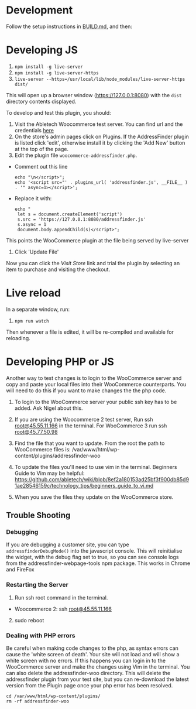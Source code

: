 # Development

Follow the setup instructions in [BUILD.md](BUILD.md), and then:

# Developing JS

1. `npm install -g live-server`
1. `npm install -g live-server-https`
2. `live-server --https=/usr/local/lib/node_modules/live-server-https dist/`

This will open up a browser window (https://127.0.0.1:8080) with the `dist` directory contents displayed.

To develop and test this plugin, you should:

1. Visit the Abletech Woocommerce test server. You can find url and the credentials [here](https://github.com/abletech/wiki/tree/ba4de9312525902fafc89e41a94e99904ddde88f/clients/addressfinder/addressfinder-woocommerce)
1. On the store's admin pages click on Plugins. If the AddressFinder plugin is listed click 'edit', otherwise install it by clicking the 'Add New' button at the top of the page.
1. Edit the plugin file `woocommerce-addressfinder.php`.
  - Comment out this line

    ```
    echo "\n</script>";
    echo '<script src="' . plugins_url( 'addressfinder.js', __FILE__ ) . '" async=1></script>';
    ```

  - Replace it with:

    ```
    echo "    
     let s = document.createElement('script')
     s.src = 'https://127.0.0.1:8080/addressfinder.js'
     s.async = 1
     document.body.appendChild(s)</script>";
    ```

  This points the WooCommerce plugin at the file being served by live-server

1. Click 'Update File'

Now you can click the _Visit Store_ link and trial the plugin by selecting an item to purchase and
visiting the checkout.

# Live reload

In a separate window, run:

1. `npm run watch`

Then whenever a file is edited, it will be re-compiled and available for reloading.

# Developing PHP or JS
Another way to test changes is to login to the WooCommerce server and copy and paste your local files into their WooCommerce counterparts. You will need to do this if you want to make changes the the php code.

1. To login to the WooCommerce server your public ssh key has to be added. Ask Nigel about this.

2. If you are using the Woocommerce 2 test server, Run ssh root@45.55.11.166 in the terminal. For WooCommerce 3 run ssh root@45.77.50.98

3. Find the file that you want to update. From the root the path to WooCommerce files is: /var/www/html/wp-content/plugins/addressfinder-woo

4. To update the files you'll need to use vim in the terminal. Beginners Guide to Vim may be helpful: https://github.com/abletech/wiki/blob/8ef2a180153ad25bf3f900db85d91ae28546159c/technology_tips/beginners_guide_to_vi.md

5. When you save the files they update on the WooCommerce store.

## Trouble Shooting

### Debugging
  If you are debugging a customer site, you can type `addressfinderDebugMode()` into the javascript console. This will reinitialise the widget,
  with the debug flag set to true, so you can see console logs from the addressfinder-webpage-tools npm package.
  This works in Chrome and FireFox

### Restarting the Server

1. Run ssh root command in the terminal.
  * Woocommerce 2: ssh root@45.55.11.166
2. sudo reboot

### Dealing with PHP errors

Be careful when making code changes to the php, as syntax errors can cause the 'white screen of death'. Your site will not load and will show a white screen with no errors. If this happens you can login in to the WooCommerce server and make the changes using Vim in the terminal. You can also delete the addressfinder-woo directory. This will delete the addressfinder plugin from your test site, but you can re-download the latest version from the Plugin page once your php error has been resolved.

 ```
 cd /var/www/html/wp-content/plugins/
 rm -rf addressfinder-woo
```